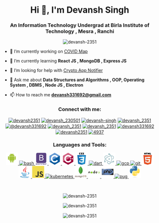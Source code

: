 <h1 align="center">Hi 👋, I'm Devansh Singh</h1>
<h3 align="center">An Information Technology Undergrad at Birla Institute of Technology , Mesra , Ranchi</h3>

<p align="center"> <img src="https://komarev.com/ghpvc/?username=devansh-2351&label=Profile%20views&color=0e75b6&style=flat" alt="devansh-2351" /> </p>

- 🔭 I’m currently working on [COVID Map](https://github.com/devansh-2351/COVID-Map)

- 🌱 I’m currently learning **React JS , MongoDB , Express JS**

- 🤝 I’m looking for help with [Crypto App Notifier](https://github.com/devansh-2351/Crypto-App-Notifier)

- 💬 Ask me about **Data Structures and Algorithms , OOP, Operating System , DBMS , Node JS , Electron**

- 📫 How to reach me **devansh331692@gmail.com**

<h3 align="center">Connect with me:</h3>
<p align="center">
<a href="https://dev.to/devansh2351" target="blank"><img align="center" src="https://cdn.jsdelivr.net/npm/simple-icons@3.0.1/icons/dev-dot-to.svg" alt="devansh2351" height="30" width="40" /></a>
<a href="https://twitter.com/devansh_230501" target="blank"><img align="center" src="https://www.pngarea.com/pngs/147/1445047_square-logo-png-twitter-square-logo-comments-hd.png" alt="devansh_230501" height="30" width="40" /></a>
<a href="https://linkedin.com/in/devansh-singh" target="blank"><img align="center" src="https://encrypted-tbn0.gstatic.com/images?q=tbn:ANd9GcRUhpwfPdPn-I82WyKdrjxCRz1mLt2gpht2yg&usqp=CAU" alt="devansh-singh" height="30" width="40" /></a>
<a href="https://instagram.com/devansh_2351" target="blank"><img align="center" src="https://i.pinimg.com/originals/63/9b/3d/639b3dafb544d6f061fcddd2d6686ddb.png" alt="devansh_2351" height="30" width="40" /></a>
<a href="https://medium.com/@devansh331692" target="blank"><img align="center" src="https://encrypted-tbn0.gstatic.com/images?q=tbn:ANd9GcRtnaTLFcrr1rm_S2XtWEOheHRP6PFkVmWpnf21gqXhCM6D5YBjM3fvPW5PL3J872GeNI8&usqp=CAU" alt="@devansh331692" height="30" width="40" /></a>
<a href="https://www.codechef.com/users/devansh_2351" target="blank"><img align="center" src="https://cdn.jsdelivr.net/npm/simple-icons@3.1.0/icons/codechef.svg" alt="devansh_2351" height="30" width="40" /></a>
<a href="https://www.hackerrank.com/devansh_2351" target="blank"><img align="center" src="https://cdn4.iconfinder.com/data/icons/logos-and-brands-1/512/160_Hackerrank_logo_logos-512.png" alt="devansh_2351" height="30" width="40" /></a>
<a href="https://codeforces.com/profile/devansh331692" target="blank"><img align="center" src="https://cdn.jsdelivr.net/npm/simple-icons@3.0.1/icons/codeforces.svg" alt="devansh331692" height="30" width="40" /></a>
<a href="https://auth.geeksforgeeks.org/user/devansh2351" target="blank"><img align="center" src="https://lh3.googleusercontent.com/EJtAs7PURVp3pue83R1NMJDcEm7ynsf-OvJ-0-lIMhRW7ey6eiGEoU0HvSXYwNTsNhZMxGSWqVR_ru2G57uk1K_yglBqula-TRTDlQFBNXkWQEDjIRrDrsq5Q-PoQdghUfmEBwEOR5kuXGB21BeoS2fk7VLYPKqc-efmrTtL4RYEMGtNxHici6Dpr9NFAzviIE7KgwFbw5JlAW_M20Mz8KkkkjutVLULL1Xc9Tv8SQC9EVIett7s94Lj3WGezjkm79ugan7lUfnJpCeOW-F-exQcG8wW6Zmjr46FlhLKqLmEf4x1sB8fwJZQ9NjNlKVUT4RKtg-NYOp81FormSx4mAqGNWasbc774JGJ0LJEbb5cr2Z6cAIMIjexES4c5afZScE6kNAbxFaYwPhTWjrGDad3QSYuN9HweXnU95I-uQ2jW2SQNCDco9bw1LBhwcG4OTrs7e_PrDGPSWq7yDKl23wO50rrk0KZHIsbbwgZ_uzFuG7O2GlRQ6oR-8CbhmN-R92Z4u1aVuil_Qlxlu1-0Gd5PWC72o2aQW3B-5oTlxFb-iMZbKKLO1xoYPDgf4ErHWCS9MczZb40Dggsq7XL0eNLXgv1q69UZeVyKwfUwxR9kd-yGGAaXrZf3vDL7I4A6DoHW3jQKNzO8qcFeO-hrR_QiLp4QHYONNMVgfvSwurRwQGbzXenShAqzPBHQJfMUTQBCJP0tvH_JqLOJCoboe15=w427-h432-no?authuser=0" alt="devansh2351" height="30" width="40" /></a>
<a href="https://discord.gg/4937" target="blank"><img align="center" src="https://i.pinimg.com/736x/b6/fe/4a/b6fe4a830e0263d8344b63e3dbcf3033.jpg" alt="4937" height="30" width="40" /></a>
</p>

<h3 align="center">Languages and Tools:</h3>
<p align="center"> <a href="https://developer.android.com" target="_blank"> <img src="https://raw.githubusercontent.com/devicons/devicon/master/icons/android/android-original-wordmark.svg" alt="android" width="40" height="40"/> </a> <a href="https://www.gnu.org/software/bash/" target="_blank"> <img src="https://www.vectorlogo.zone/logos/gnu_bash/gnu_bash-icon.svg" alt="bash" width="40" height="40"/> </a> <a href="https://getbootstrap.com" target="_blank"> <img src="https://raw.githubusercontent.com/devicons/devicon/master/icons/bootstrap/bootstrap-plain-wordmark.svg" alt="bootstrap" width="40" height="40"/> </a> <a href="https://www.cprogramming.com/" target="_blank"> <img src="https://raw.githubusercontent.com/devicons/devicon/master/icons/c/c-original.svg" alt="c" width="40" height="40"/> </a> <a href="https://www.w3schools.com/cpp/" target="_blank"> <img src="https://raw.githubusercontent.com/devicons/devicon/master/icons/cplusplus/cplusplus-original.svg" alt="cplusplus" width="40" height="40"/> </a> <a href="https://www.w3schools.com/css/" target="_blank"> <img src="https://raw.githubusercontent.com/devicons/devicon/master/icons/css3/css3-original-wordmark.svg" alt="css3" width="40" height="40"/> </a> <a href="https://dart.dev" target="_blank"> <img src="https://www.vectorlogo.zone/logos/dartlang/dartlang-icon.svg" alt="dart" width="40" height="40"/> </a> <a href="https://www.electronjs.org" target="_blank"> <img src="https://raw.githubusercontent.com/devicons/devicon/master/icons/electron/electron-original.svg" alt="electron" width="40" height="40"/> </a> <a href="https://cloud.google.com" target="_blank"> <img src="https://www.vectorlogo.zone/logos/google_cloud/google_cloud-icon.svg" alt="gcp" width="40" height="40"/> </a> <a href="https://git-scm.com/" target="_blank"> <img src="https://www.vectorlogo.zone/logos/git-scm/git-scm-icon.svg" alt="git" width="40" height="40"/> </a> <a href="https://www.w3.org/html/" target="_blank"> <img src="https://raw.githubusercontent.com/devicons/devicon/master/icons/html5/html5-original-wordmark.svg" alt="html5" width="40" height="40"/> </a> <a href="https://www.java.com" target="_blank"> <img src="https://raw.githubusercontent.com/devicons/devicon/master/icons/java/java-original.svg" alt="java" width="40" height="40"/> </a> <a href="https://developer.mozilla.org/en-US/docs/Web/JavaScript" target="_blank"> <img src="https://raw.githubusercontent.com/devicons/devicon/master/icons/javascript/javascript-original.svg" alt="javascript" width="40" height="40"/> </a> <a href="https://kubernetes.io" target="_blank"> <img src="https://www.vectorlogo.zone/logos/kubernetes/kubernetes-icon.svg" alt="kubernetes" width="40" height="40"/> </a> <a href="https://www.mongodb.com/" target="_blank"> <img src="https://raw.githubusercontent.com/devicons/devicon/master/icons/mongodb/mongodb-original-wordmark.svg" alt="mongodb" width="40" height="40"/> </a> <a href="https://nodejs.org" target="_blank"> <img src="https://raw.githubusercontent.com/devicons/devicon/master/icons/nodejs/nodejs-original-wordmark.svg" alt="nodejs" width="40" height="40"/> </a> <a href="https://www.php.net" target="_blank"> <img src="https://raw.githubusercontent.com/devicons/devicon/master/icons/php/php-original.svg" alt="php" width="40" height="40"/> </a> <a href="https://pugjs.org" target="_blank"> <img src="https://cdn.worldvectorlogo.com/logos/pug.svg" alt="pug" width="40" height="40"/> </a> <a href="https://www.python.org" target="_blank"> <img src="https://raw.githubusercontent.com/devicons/devicon/master/icons/python/python-original.svg" alt="python" width="40" height="40"/> </a> </p>

<br>

<p align="center"><img align="center" src="https://github-readme-stats.vercel.app/api/top-langs?username=devansh-2351&show_icons=true&locale=en&&layout=compact&theme=highcontrast" alt="devansh-2351" /></p>

<p align="center"><img align="center" src="https://github-readme-stats.vercel.app/api?username=devansh-2351&show_icons=true&locale=en&theme=highcontrast" alt="devansh-2351" /></p>

<p align="center"><img align="center" src="https://github-readme-streak-stats.herokuapp.com/?user=devansh-2351&theme=highcontrast" alt="devansh-2351" /></p>
